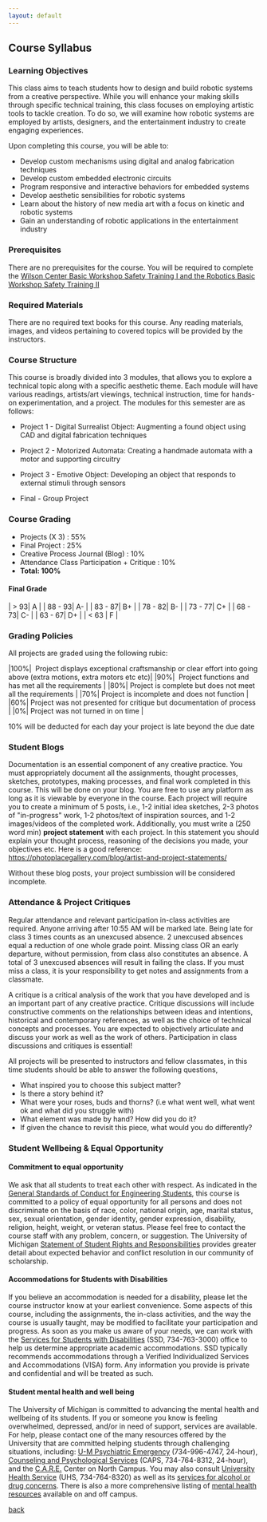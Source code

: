 ```yaml
---
layout: default
---
```


## Course Syllabus
### Learning Objectives

This class aims to teach students how to design and build robotic systems from a creative perspective. While you will enhance your making skills through specific technical training,  this class focuses on employing artistic tools to tackle creation. To do so, we will examine how robotic systems are employed by artists, designers, and the entertainment industry to create engaging experiences. 

Upon completing this course, you will be able to:
- Develop custom mechanisms using digital and analog fabrication techniques
- Develop custom embedded electronic circuits
- Program responsive and interactive behaviors for embedded systems
- Develop aesthetic sensibilities for robotic systems
- Learn about the history of new media art with a focus on kinetic and robotic systems
- Gain an understanding of robotic applications in the entertainment industry
 


### Prerequisites

There are no prerequisites for the course. You will be required to complete the [Wilson Center  Basic Workshop Safety Training I and the Robotics Basic Workshop Safety Training II](https://teamprojects.engin.umich.edu/home/training/)



### Required Materials

There are no required text books for this course. Any reading materials, images, and videos pertaining to covered topics will be provided by the instructors.  

### Course Structure

This course is broadly divided into 3 modules, that allows you to explore a technical topic along with a  specific aesthetic theme. Each module will have various readings, artists/art viewings, technical instruction, time for hands-on experimentation, and a project. The modules for this semester are as follows:

- Project 1 -  Digital Surrealist Object:  Augmenting a found object using CAD and digital fabrication techniques

- Project 2 - Motorized Automata: Creating a handmade automata with a motor and supporting circuitry

- Project 3 - Emotive Object: Developing an object that responds to external stimuli through sensors

- Final - Group Project



### Course Grading
- Projects (X 3) : 55%
- Final Project : 25%
- Creative Process Journal (Blog) :  10%
- Attendance Class Participation + Critique : 10%
- **Total: 100%**  

#### Final Grade

| > 93| A |
| 88 - 93| A-  |
| 83 - 87| B+ |
| 78 - 82| B- |
| 73 - 77| C+ |
| 68 - 73| C- |
| 63 - 67| D+ |
| < 63 | F |

### Grading Policies

All projects are graded using the following rubic: 

|100%|  Project displays exceptional craftsmanship or clear effort into going above (extra motions, extra motors etc etc)|
|90%|  Project functions and has met all the requirements |
|80%| Project is complete but does not meet all the requirements |
|70%| Project is incomplete and does not function |
|60%| Project was not presented for critique but documentation of process |
|0%| Project was not turned in on time |

10% will be deducted for each day your project is late beyond the due date



### Student Blogs

Documentation is an essential component of any creative practice. You must appropriately document all the assignments, thought processes, sketches, prototypes, making processes, and final work completed in this course. This will be done on your blog. You are free to use any platform as long as it is viewable by everyone in the course. Each project will require you to create a minimum of 5 posts, i.e., 1-2 initial idea sketches, 2-3 photos of "in-progress" work, 1-2 photos/text of inspiration sources, and 1-2 images/videos of the completed work. Additionally, you must write a (250 word min) **project statement** with each project. In this statement you should explain your thought process, reasoning of the decisions you made, your objectives etc. Here is a good reference: https://photoplacegallery.com/blog/artist-and-project-statements/ 

Without these blog posts, your project sumbission will be considered incomplete. 

### Attendance & Project Critiques

Regular attendance and relevant participation in-class activities are required. Anyone arriving after 10:55 AM will be marked late. Being late for class 3 times counts as an unexcused absence. 2 unexcused absences equal a reduction of one whole grade point. Missing class OR an early departure, without permission, from class also constitutes an absence. A total of 3 unexcused absences will result in failing the class. If you must miss a class, it is your responsibility to get notes and assignments from a classmate. 

A critique is a critical analysis of the work that you have developed and is an important part of any creative practice. Critique discussions will include constructive comments on the relationships between ideas and intentions, historical and contemporary references, as well as the choice of technical concepts and processes. You are expected to objectively articulate and discuss your work as well as the work of others. Participation in class discussions and critiques is essential!

All projects will be presented to instructors and fellow classmates, in this time students should be able to answer the following questions,
- What inspired you to choose this subject matter? 
- Is there a story behind it?
- What were your roses, buds and thorns? (i.e what went well, what went ok and what did you struggle with)
- What element was made by hand? How did you do it?
- If given the chance to revisit this piece, what would you do differently?


### Student Wellbeing & Equal Opportunity

#### Commitment to equal opportunity
We ask that all students to treat each other with respect. As indicated in the [General Standards of Conduct for Engineering Students](https://bulletin.engin.umich.edu/rules/), this course is committed to a policy of equal opportunity for all persons and does not discriminate on the basis of race, color, national origin, age, marital status, sex, sexual orientation, gender identity, gender expression, disability, religion, height, weight, or veteran status. Please feel free to contact the course staff with any problem, concern, or suggestion. The University of Michigan [Statement of Student Rights and Responsibilities](https://oscr.umich.edu/statement) provides greater detail about expected behavior and conflict resolution in our community of scholarship.

#### Accommodations for Students with Disabilities
If you believe an accommodation is needed for a disability, please let the course instructor know at your earliest convenience. Some aspects of this course, including the assignments, the in-class activities, and the way the course is usually taught, may be modified to facilitate your participation and progress. As soon as you make us aware of your needs, we can work with the [Services for Students with Disabilities](http://ssd.umich.edu/) (SSD, 734-763-3000) office to help us determine appropriate academic accommodations. SSD typically recommends accommodations through a Verified Individualized Services and Accommodations (VISA) form. Any information you provide is private and confidential and will be treated as such. 

#### Student mental health and well being
The University of Michigan is committed to advancing the mental health and wellbeing of its students. If you or someone you know is feeling overwhelmed, depressed, and/or in need of support, services are available. For help, please contact one of the many resources offered by the University that are committed helping students through challenging situations, including: [U-M Psychiatric Emergency](https://medicine.umich.edu/dept/psychiatry/patient-care/psychiatric-emergency-service) (734-996-4747, 24-hour), [Counseling and Psychological Services](https://caps.umich.edu/) (CAPS, 734-764-8312, 24-hour), and the [C.A.R.E.](https://care.engin.umich.edu/) Center on North Campus. You may also consult [University Health Service](https://www.uhs.umich.edu/mentalhealthsvcs) (UHS, 734-764-8320) as well as its [services for alcohol or drug concerns](https://www.uhs.umich.edu/aodresources). There is also a more comprehensive listing of [mental health resources](https://caps.umich.edu/resources) available on and off campus.



[back](./)
